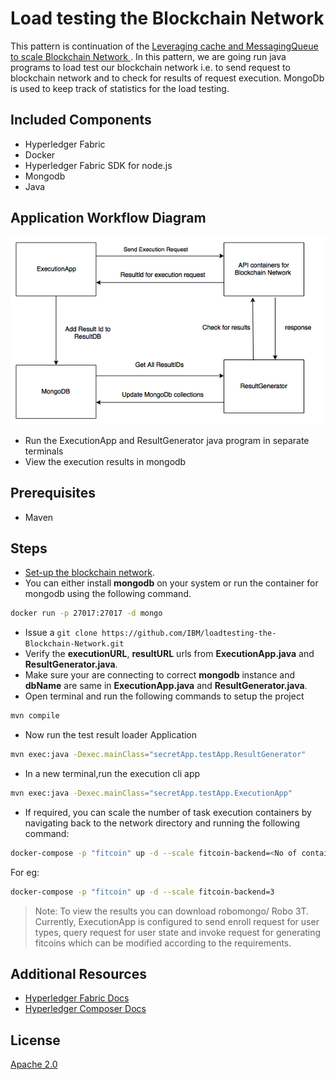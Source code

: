 # Load testing the Blockchain Network

This pattern is continuation of the [Leveraging cache and MessagingQueue to scale Blockchain Network ](https://github.com/IBM/Leveraging-cache-and-MessagingQueue-to-scale-BlockchainNetwork#leveraging-the-cache-and-messaging-queue-to-scale-a-blockchain-network). In this pattern, we are going run java programs to load test our blockchain network i.e. to send request to blockchain network and to check for results of request execution. MongoDb is used to keep track of statistics for the load testing.

## Included Components

* Hyperledger Fabric
* Docker
* Hyperledger Fabric SDK for node.js
* Mongodb
* Java

## Application Workflow Diagram

![Application Workflow](images/arch.png)

* Run the ExecutionApp and ResultGenerator java program in separate terminals
* View the execution results in mongodb

## Prerequisites
* Maven

## Steps

* [Set-up the blockchain network](https://github.com/IBM/controlling-flow-ofRequests-toBlockchain-using-Redis-and-RabbitMQ#steps).
* You can either install **mongodb** on your system or run the container for mongodb using the following command.
```bash
docker run -p 27017:27017 -d mongo
```
* Issue a `git clone https://github.com/IBM/loadtesting-the-Blockchain-Network.git`
* Verify the **executionURL**, **resultURL** urls from **ExecutionApp.java** and **ResultGenerator.java**.
* Make sure your are connecting to correct **mongodb** instance and **dbName** are same in **ExecutionApp.java** and **ResultGenerator.java**.
* Open terminal and run the following commands to setup the project
```bash
mvn compile
```
* Now run the test result loader Application
```bash
mvn exec:java -Dexec.mainClass="secretApp.testApp.ResultGenerator"
```
* In a new terminal,run the execution cli app
```bash
mvn exec:java -Dexec.mainClass="secretApp.testApp.ExecutionApp"
```
* If required, you can scale the number of task execution containers by navigating back to the network directory and running the following command:
```bash
docker-compose -p "fitcoin" up -d --scale fitcoin-backend=<No of containers>
```
For eg:
```bash
docker-compose -p "fitcoin" up -d --scale fitcoin-backend=3
```

>Note: To view the results you can download robomongo/ Robo 3T. Currently, ExecutionApp is configured to send enroll request for user types, query request for user state and invoke request for generating fitcoins which can be modified according to the requirements.

## Additional Resources

* [Hyperledger Fabric Docs](http://hyperledger-fabric.readthedocs.io/en/latest/)
* [Hyperledger Composer Docs](https://hyperledger.github.io/composer/introduction/introduction.html)

## License
[Apache 2.0](LICENSE)
